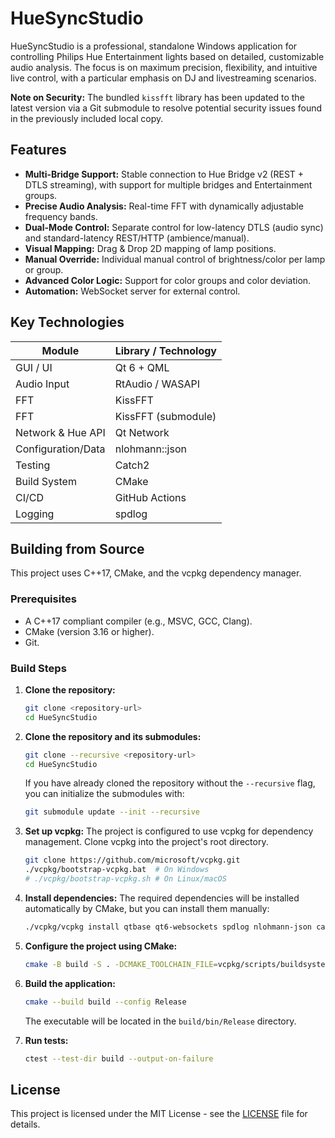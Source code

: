 # HueSyncStudio

HueSyncStudio is a professional, standalone Windows application for controlling Philips Hue Entertainment lights based on detailed, customizable audio analysis. The focus is on maximum precision, flexibility, and intuitive live control, with a particular emphasis on DJ and livestreaming scenarios.

**Note on Security:** The bundled `kissfft` library has been updated to the latest version via a Git submodule to resolve potential security issues found in the previously included local copy.

## Features

- **Multi-Bridge Support:** Stable connection to Hue Bridge v2 (REST + DTLS streaming), with support for multiple bridges and Entertainment groups.
- **Precise Audio Analysis:** Real-time FFT with dynamically adjustable frequency bands.
- **Dual-Mode Control:** Separate control for low-latency DTLS (audio sync) and standard-latency REST/HTTP (ambience/manual).
- **Visual Mapping:** Drag & Drop 2D mapping of lamp positions.
- **Manual Override:** Individual manual control of brightness/color per lamp or group.
- **Advanced Color Logic:** Support for color groups and color deviation.
- **Automation:** WebSocket server for external control.

## Key Technologies

| Module             | Library / Technology |
|--------------------|----------------------|
| GUI / UI           | Qt 6 + QML           |
| Audio Input        | RtAudio / WASAPI     |
| FFT                | KissFFT              |
| FFT                | KissFFT (submodule)  |
| Network & Hue API  | Qt Network           |
| Configuration/Data | nlohmann::json       |
| Testing            | Catch2               |
| Build System       | CMake                |
| CI/CD              | GitHub Actions       |
| Logging            | spdlog               |

## Building from Source

This project uses C++17, CMake, and the vcpkg dependency manager.

### Prerequisites

- A C++17 compliant compiler (e.g., MSVC, GCC, Clang).
- CMake (version 3.16 or higher).
- Git.

### Build Steps

1.  **Clone the repository:**
    ```bash
    git clone <repository-url>
    cd HueSyncStudio
    ```
1.  **Clone the repository and its submodules:**
    ```bash
    git clone --recursive <repository-url>
    cd HueSyncStudio
    ```
    If you have already cloned the repository without the `--recursive` flag, you can initialize the submodules with:
    ```bash
    git submodule update --init --recursive
    ```

2.  **Set up vcpkg:**
    The project is configured to use vcpkg for dependency management. Clone vcpkg into the project's root directory.
    ```bash
    git clone https://github.com/microsoft/vcpkg.git
    ./vcpkg/bootstrap-vcpkg.bat  # On Windows
    # ./vcpkg/bootstrap-vcpkg.sh # On Linux/macOS
    ```

3.  **Install dependencies:**
    The required dependencies will be installed automatically by CMake, but you can install them manually:
    ```bash
    ./vcpkg/vcpkg install qtbase qt6-websockets spdlog nlohmann-json catch2 rtaudio
    ```

4.  **Configure the project using CMake:**
    ```bash
    cmake -B build -S . -DCMAKE_TOOLCHAIN_FILE=vcpkg/scripts/buildsystems/vcpkg.cmake -DBUILD_TESTING=ON
    ```

5.  **Build the application:**
    ```bash
    cmake --build build --config Release
    ```
    The executable will be located in the `build/bin/Release` directory.

6.  **Run tests:**
    ```bash
    ctest --test-dir build --output-on-failure
    ```

## License

This project is licensed under the MIT License - see the [LICENSE](LICENSE) file for details.
